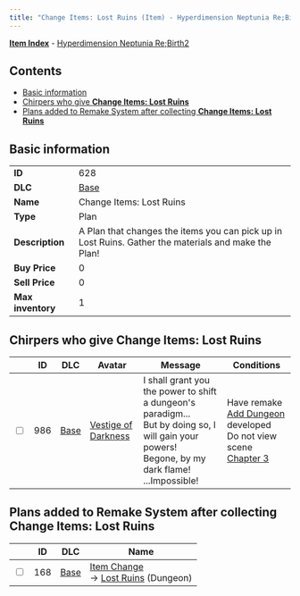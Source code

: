 ```yaml
---
title: "Change Items: Lost Ruins (Item) - Hyperdimension Neptunia Re;Birth2"
---
```


[**Item Index**](/neptunia/rb2/item/index.html) - [Hyperdimension Neptunia Re;Birth2](/neptunia/rb2)

## Contents

- [Basic information](#basic-information)
- [Chirpers who give **Change Items: Lost Ruins**](#chirpers-who-give-change-items-lost-ruins)
- [Plans added to Remake System after collecting **Change Items: Lost Ruins**](#plans-added-to-remake-system-after-collecting-change-items-lost-ruins)

## Basic information

|   |   |
| -- | -- |
| **ID** | 628 |
| **DLC** | [Base](/neptunia/rb2/dlc/0-base.html) |
| **Name** | Change Items: Lost Ruins |
| **Type** | Plan |
| **Description** | A Plan that changes the items you can pick up in Lost Ruins. Gather the materials and make the Plan! |
| **Buy Price** | 0 |
| **Sell Price** | 0 |
| **Max inventory** | 1 |

## Chirpers who give **Change Items: Lost Ruins**

|    | ID | DLC | Avatar | Message | Conditions |
| -- | -- | --- | ------ | ------- | ---------- |
| <input type="checkbox" id="rb2-chirper-event-0-986" class="trackbox" /> | 986 | [Base](/neptunia/rb2/dlc/0-base.html) | [Vestige of Darkness](/neptunia/rb2/avatar/0-139-vestige-of-darkness.html) | I shall grant you the power to  shift a dungeon's paradigm...<br />But by doing so, I will gain your powers!<br />Begone, by my dark flame!<br />...Impossible! | Have remake [Add Dungeon](/neptunia/rb2/remake/0-104-add-dungeon.html) developed<br />Do not view scene [Chapter 3](/neptunia/rb2/scene/0-251-chapter-3.html) |

## Plans added to Remake System after collecting **Change Items: Lost Ruins**

|    | ID | DLC | Name |
| -- | -- | --- | ---- |
| <input type="checkbox" id="rb2-remake-0-168" class="trackbox" /> | 168 | [Base](/neptunia/rb2/dlc/0-base.html) | [Item Change](/neptunia/rb2/remake/0-168-item-change.html)<br />→ [Lost Ruins](/neptunia/rb2/dungeon/0-32-lost-ruins.html) (Dungeon) |